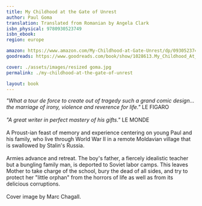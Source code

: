 ```yaml
---
title: My Childhood at the Gate of Unrest
author: Paul Goma
translation: Translated from Romanian by Angela Clark
isbn_physical: 9780930523749
isbn_ebook: 
region: europe

amazon: https://www.amazon.com/My-Childhood-at-Gate-Unrest/dp/0930523741/ref=sr_1_1?keywords=goma+my+childhood+at+the+gate+of+unrest&qid=1573243883&s=books&sr=1-1
goodreads: https://www.goodreads.com/book/show/1028613.My_Childhood_At_The_Gate_Of_Unrest

cover: ./assets/images/resized goma.jpg
permalink: ./my-childhood-at-the-gate-of-unrest

layout: book
---
```

*"What a tour de force to create out of tragedy such a grand comic design…the marriage of irony, violence and reverence for life."* LE FIGARO
<br><br>
*"A great writer in perfect mastery of his gifts."* LE MONDE
<br><br>
A Proust-ian feast of memory and experience centering on young Paul and his family, who live through World War II in a remote Moldavian village that is swallowed by Stalin's Russia.
<br><br>
Armies advance and retreat. The boy's father, a fiercely idealistic teacher but a bungling family man, is deported to Soviet labor camps. This leaves Mother to take charge of the school, bury the dead of all sides, and try to protect her "little orphan" from the horrors of life as well as from its delicious corruptions.
<br><br>
Cover image by Marc Chagall.
